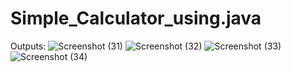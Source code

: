 # Simple_Calculator_using.java

Outputs:
![Screenshot (31)](https://github.com/appradeep/Simple_Calculator_using.java/assets/85397898/1a60b3fe-dcaa-49eb-b7c6-28ea7050e688)
![Screenshot (32)](https://github.com/appradeep/Simple_Calculator_using.java/assets/85397898/ff7ec0e9-948c-4b03-bf6e-ffd69fd1c724)
![Screenshot (33)](https://github.com/appradeep/Simple_Calculator_using.java/assets/85397898/ce0e194e-b52a-4cb4-a59e-a71a88bd4c93)
![Screenshot (34)](https://github.com/appradeep/Simple_Calculator_using.java/assets/85397898/462cfa0f-cc79-462a-8310-b4e6925f2dce)
